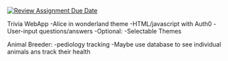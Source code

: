 [![Review Assignment Due Date](https://classroom.github.com/assets/deadline-readme-button-22041afd0340ce965d47ae6ef1cefeee28c7c493a6346c4f15d667ab976d596c.svg)](https://classroom.github.com/a/_U2QbDVP)

Trivia WebApp
  -Alice in wonderland theme
  -HTML/javascript with Auth0
  -User-input questions/answers
  -Optional:
  -Selectable Themes
	
Animal Breeder:
-pediology tracking
-Maybe use database to see individual animals ans track their health	


